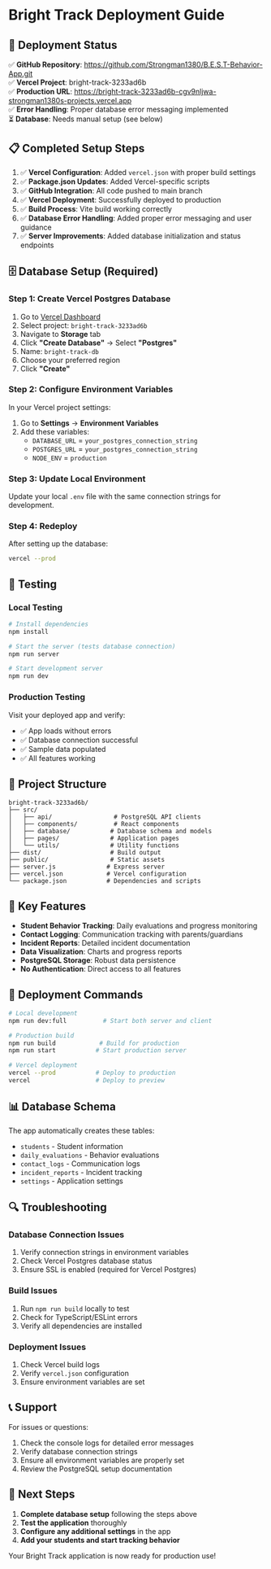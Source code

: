 # Bright Track Deployment Guide

## 🚀 Deployment Status

✅ **GitHub Repository**: https://github.com/Strongman1380/B.E.S.T-Behavior-App.git  
✅ **Vercel Project**: bright-track-3233ad6b  
✅ **Production URL**: https://bright-track-3233ad6b-cgv9nljwa-strongman1380s-projects.vercel.app  
✅ **Error Handling**: Proper database error messaging implemented  
⏳ **Database**: Needs manual setup (see below)

## 📋 Completed Setup Steps

1. ✅ **Vercel Configuration**: Added `vercel.json` with proper build settings
2. ✅ **Package.json Updates**: Added Vercel-specific scripts
3. ✅ **GitHub Integration**: All code pushed to main branch
4. ✅ **Vercel Deployment**: Successfully deployed to production
5. ✅ **Build Process**: Vite build working correctly
6. ✅ **Database Error Handling**: Added proper error messaging and user guidance
7. ✅ **Server Improvements**: Added database initialization and status endpoints

## 🗄️ Database Setup (Required)

### Step 1: Create Vercel Postgres Database

1. Go to [Vercel Dashboard](https://vercel.com/dashboard)
2. Select project: `bright-track-3233ad6b`
3. Navigate to **Storage** tab
4. Click **"Create Database"** → Select **"Postgres"**
5. Name: `bright-track-db`
6. Choose your preferred region
7. Click **"Create"**

### Step 2: Configure Environment Variables

In your Vercel project settings:

1. Go to **Settings** → **Environment Variables**
2. Add these variables:
   - `DATABASE_URL` = `your_postgres_connection_string`
   - `POSTGRES_URL` = `your_postgres_connection_string`
   - `NODE_ENV` = `production`

### Step 3: Update Local Environment

Update your local `.env` file with the same connection strings for development.

### Step 4: Redeploy

After setting up the database:
```bash
vercel --prod
```

## 🧪 Testing

### Local Testing
```bash
# Install dependencies
npm install

# Start the server (tests database connection)
npm run server

# Start development server
npm run dev
```

### Production Testing
Visit your deployed app and verify:
- ✅ App loads without errors
- ✅ Database connection successful
- ✅ Sample data populated
- ✅ All features working

## 📁 Project Structure

```
bright-track-3233ad6b/
├── src/
│   ├── api/                 # PostgreSQL API clients
│   ├── components/          # React components
│   ├── database/           # Database schema and models
│   ├── pages/              # Application pages
│   └── utils/              # Utility functions
├── dist/                   # Build output
├── public/                 # Static assets
├── server.js              # Express server
├── vercel.json            # Vercel configuration
└── package.json           # Dependencies and scripts
```

## 🔧 Key Features

- **Student Behavior Tracking**: Daily evaluations and progress monitoring
- **Contact Logging**: Communication tracking with parents/guardians
- **Incident Reports**: Detailed incident documentation
- **Data Visualization**: Charts and progress reports
- **PostgreSQL Storage**: Robust data persistence
- **No Authentication**: Direct access to all features

## 🚀 Deployment Commands

```bash
# Local development
npm run dev:full          # Start both server and client

# Production build
npm run build            # Build for production
npm run start           # Start production server

# Vercel deployment
vercel --prod           # Deploy to production
vercel                  # Deploy to preview
```

## 📊 Database Schema

The app automatically creates these tables:
- `students` - Student information
- `daily_evaluations` - Behavior evaluations
- `contact_logs` - Communication logs
- `incident_reports` - Incident tracking
- `settings` - Application settings

## 🔍 Troubleshooting

### Database Connection Issues
1. Verify connection strings in environment variables
2. Check Vercel Postgres database status
3. Ensure SSL is enabled (required for Vercel Postgres)

### Build Issues
1. Run `npm run build` locally to test
2. Check for TypeScript/ESLint errors
3. Verify all dependencies are installed

### Deployment Issues
1. Check Vercel build logs
2. Verify `vercel.json` configuration
3. Ensure environment variables are set

## 📞 Support

For issues or questions:
1. Check the console logs for detailed error messages
2. Verify database connection strings
3. Ensure all environment variables are properly set
4. Review the PostgreSQL setup documentation

## 🎉 Next Steps

1. **Complete database setup** following the steps above
2. **Test the application** thoroughly
3. **Configure any additional settings** in the app
4. **Add your students and start tracking behavior**

Your Bright Track application is now ready for production use!